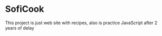 # SofiCook 

This project is just web site with recipes, also is practice JavaScript after 2 years of delay
